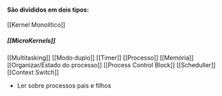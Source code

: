 #### São divididos em dois tipos:
[[Kernel Monolítico]]
##### [[MicroKernels]]


[[Multitasking]]
[[Modo duplo]]
[[Timer]]
[[Processo]]
[[Memória]]
[[Organizar/Estado do processo]]
[[Process Control Block]]
[[Scheduller]]
[[Context Switch]]

- Ler sobre processos pais e filhos
